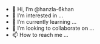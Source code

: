 - 👋 Hi, I’m @hanzla-6khan
- 👀 I’m interested in ...
- 🌱 I’m currently learning ...
- 💞️ I’m looking to collaborate on ...
- 📫 How to reach me ...

<!---
hanzla-6khan/hanzla-6khan is a ✨ special ✨ repository because its `README.md` (this file) appears on your GitHub profile.
You can click the Preview link to take a look at your changes.
--->
